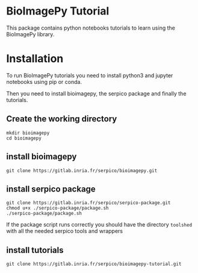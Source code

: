 # BioImagePy Tutorial

This package contains python notebooks tutorials to learn using the BioImagePy
library. 

# Installation

To run BioImagePy tutorials you need to install python3 and jupyter notebooks
using pip or conda.

Then you need to install bioimagepy, the serpico package and finally the tutorials.

## Create the working directory 

```shell
mkdir bioimagepy
cd bioimagepy
```

## install bioimagepy

```shell
git clone https://gitlab.inria.fr/serpico/bioimagepy.git
```

## install serpico package

```shell
git clone https://gitlab.inria.fr/serpico/serpico-package.git
chmod u+x ./serpico-package/package.sh
./serpico-package/package.sh
```

If the package script runs correctly you should have the directory `toolshed` 
with all the needed serpico tools and wrappers

## install tutorials

```shell
git clone https://gitlab.inria.fr/serpico/bioimagepy-tutorial.git
```